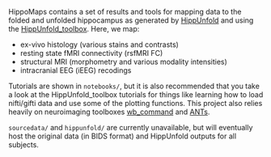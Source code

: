 HippoMaps contains a set of results and tools for mapping data to the folded and unfolded hippocampus as generated by [HippUnfold](https://github.com/khanlab/hippunfold) and using the [HippUnfold_toolbox](https://github.com/jordandekraker/hippunfold_toolbox). Here, we map:
- ex-vivo histology (various stains and contrasts)
- resting state fMRI connectivity (rsfMRI FC)
- structural MRI (morphometry and various modality intensities)
- intracranial EEG (iEEG) recodings

Tutorials are shown in `notebooks/`, but it is also recommended that you take a look at the HippUnfold_toolbox tutorials for things like learning how to load nifti/gifti data and use some of the plotting functions. This project also relies heavily on neuroimaging toolboxes [wb_command](https://www.humanconnectome.org/software/workbench-command/) and [ANTs](http://stnava.github.io/ANTs/). 

`sourcedata/` and `hippunfold/` are currently unavailable, but will eventually host the original data (in BIDS format) and HippUnfold outputs for all subjects. 
